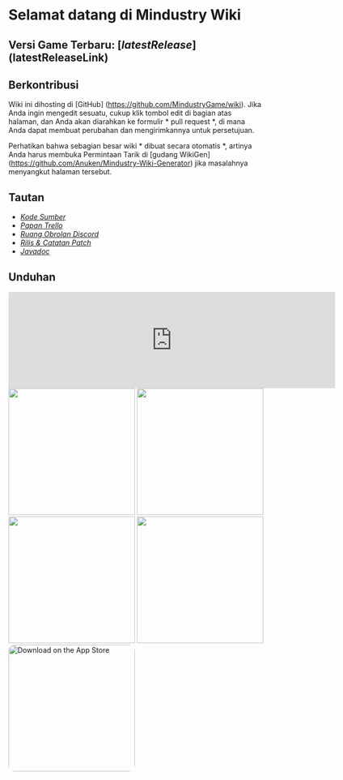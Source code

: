 # Selamat datang di Mindustry Wiki

## Versi Game Terbaru: [$latestRelease]($latestReleaseLink)

## Berkontribusi

Wiki ini dihosting di [GitHub] (https://github.com/MindustryGame/wiki). Jika Anda ingin mengedit sesuatu, cukup klik tombol edit di bagian atas halaman, dan Anda akan diarahkan ke formulir * pull request *, di mana Anda dapat membuat perubahan dan mengirimkannya untuk persetujuan.

Perhatikan bahwa sebagian besar wiki * dibuat secara otomatis *, artinya Anda harus membuka Permintaan Tarik di [gudang WikiGen] (https://github.com/Anuken/Mindustry-Wiki-Generator) jika masalahnya menyangkut halaman tersebut.

## Tautan

- _[Kode Sumber](https://github.com/Anuken/Mindustry)_
- _[Papan Trello](https://trello.com/b/aE2tcUwF/mindustry-trello)_
- _[Ruang Obrolan Discord](https://discord.gg/mindustry)_
- _[Rilis & Catatan Patch](https://github.com/Anuken/Mindustry/releases)_
- _[Javadoc](https://mindustrygame.github.io/docs/)_

## Unduhan

<style>

.store{
	width: 250px;
}

</style>

<iframe src="https://store.steampowered.com/widget/1127400/" frameborder="0" width="646" height="190"></iframe> 
<a href="https://anuke.itch.io/mindustry"><img class="store" src="https://static.itch.io/images/badge.svg"></img><a>
<a href="https://play.google.com/store/apps/details?id=io.anuke.mindustry"><img class="store" src="https://play.google.com/intl/en_us/badges/images/generic/en-play-badge.png"></img><a>
<a href="https://f-droid.org/packages/io.anuke.mindustry"><img class="store" src="https://fdroid.gitlab.io/artwork/badge/get-it-on.png"></img><a>
<a href="https://flathub.org/apps/details/com.github.Anuken.Mindustry"><img class="store" src="https://flathub.org/assets/badges/flathub-badge-en.svg"></img><a>
<a href="https://apps.apple.com/us/app/mindustry/id1385258906?itsct=apps_box&amp;itscg=30200" style="overflow: hidden; border-radius: 13px;"><img class="store" src="https://tools.applemediaservices.com/api/badges/download-on-the-app-store/black/en-US?size=250x83&amp;releaseDate=1528416000&h=43142217e0fc99956f864865b9d8bc56" alt="Download on the App Store" style="border-radius: 13px;"></a>

